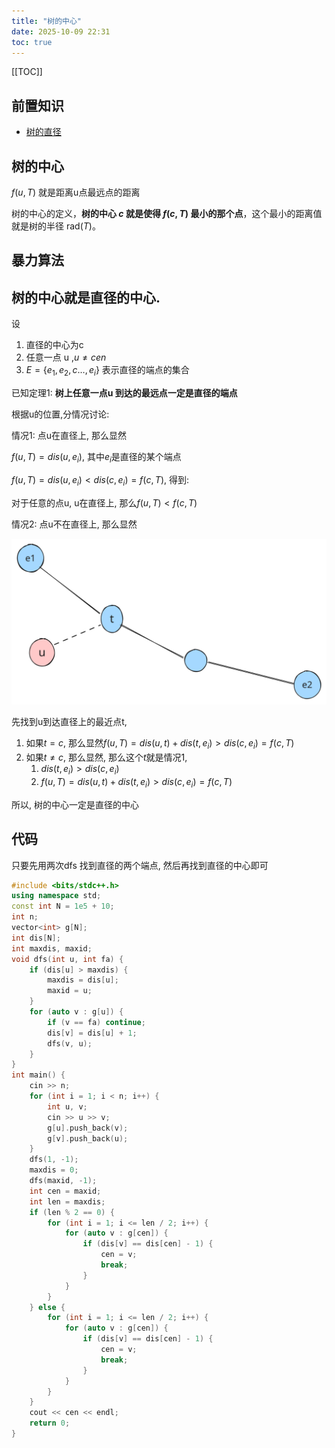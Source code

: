 ```yaml
---
title: "树的中心"
date: 2025-10-09 22:31
toc: true
---
```


[[TOC]]

## 前置知识

- [树的直径](../diameter_of_tree/index.md)

## 树的中心

$f(u,T)$ 就是距离u点最远点的距离

树的中心的定义，**树的中心 $c$ 就是使得 $f(c, T)$ 最小的那个点**，这个最小的距离值就是树的半径 $\text{rad}(T)$。



## 暴力算法


## 树的中心就是直径的中心.

设

1. 直径的中心为c
2. 任意一点 u ,$u \neq cen$
3. $E =\{e_1,e_2,c\dots, e_i\}$ 表示直径的端点的集合

已知定理1: **树上任意一点u 到达的最远点一定是直径的端点**

根据u的位置,分情况讨论:

情况1: 点u在直径上, 那么显然

$f(u,T) = dis(u,e_i)$, 其中$e_i$是直径的某个端点

$f(u,T) = dis(u,e_i) < dis(c,e_i) = f(c,T)$, 得到:

对于任意的点u, u在直径上, 那么$f(u,T) < f(c,T)$

情况2: 点u不在直径上, 那么显然

![](./images/proof_2.excalidraw.svg)

先找到u到达直径上的最近点t, 

1. 如果$t = c$, 那么显然$f(u,T) = dis(u,t) +  dis( 
   t,e_i) > dis(c,e_i) = f(c,T)$
2. 如果$t \neq c$, 那么显然, 那么这个$t$就是情况1,
   1. $dis(t,e_i) > dis(c,e_i)$
   2. $f(u,T) = dis(u,t) + dis(t,e_i) > dis(c,e_i) = f(c,T)$


所以, 树的中心一定是直径的中心

## 代码

只要先用两次dfs 找到直径的两个端点, 然后再找到直径的中心即可

```cpp
#include <bits/stdc++.h>
using namespace std;
const int N = 1e5 + 10;
int n;
vector<int> g[N];
int dis[N];
int maxdis, maxid;
void dfs(int u, int fa) {
    if (dis[u] > maxdis) {
        maxdis = dis[u];
        maxid = u;
    }
    for (auto v : g[u]) {
        if (v == fa) continue;
        dis[v] = dis[u] + 1;
        dfs(v, u);
    }
}
int main() {
    cin >> n;
    for (int i = 1; i < n; i++) {
        int u, v;
        cin >> u >> v;
        g[u].push_back(v);
        g[v].push_back(u);
    }
    dfs(1, -1);
    maxdis = 0;
    dfs(maxid, -1);
    int cen = maxid;
    int len = maxdis;
    if (len % 2 == 0) {
        for (int i = 1; i <= len / 2; i++) {
            for (auto v : g[cen]) {
                if (dis[v] == dis[cen] - 1) {
                    cen = v;
                    break;
                }
            }
        }
    } else {
        for (int i = 1; i <= len / 2; i++) {
            for (auto v : g[cen]) {
                if (dis[v] == dis[cen] - 1) {
                    cen = v;
                    break;
                }
            }
        }
    }
    cout << cen << endl;
    return 0;
}
```